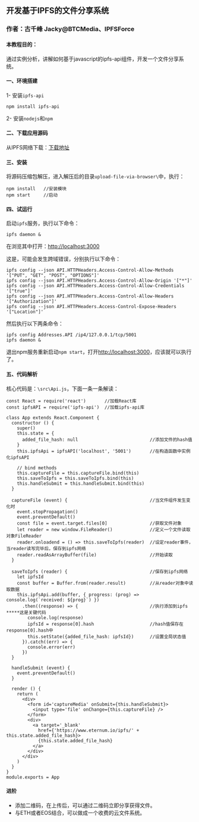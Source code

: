 ## 开发基于IPFS的文件分享系统

### 作者：古千峰 Jacky@BTCMedia、IPFSForce

#### 本教程目的：
通过实例分析，讲解如何基于javascript的ipfs-api组件，开发一个文件分享系统。

#### 一、环境搭建
1- 安装`ipfs-api`

```
npm install ipfs-api
```

2- 安装`nodejs`和`npm`

#### 二、下载应用源码
从IPFS网络下载：[下载地址](https://www.eternum.io/ipfs/QmdzjGqHfUa7hK4gQq4G6U4XpLZ3iBMHvBhQWaktTpBYVh)

#### 三、安装
将源码压缩包解压，进入解压后的目录`upload-file-via-browser\`中，执行：

```
npm install   //安装模块
npm start     //启动
```

#### 四、试运行
启动`ipfs`服务，执行以下命令：

```
ipfs daemon &
```
在浏览其中打开：[http://localhost:3000](http://localhost:3000)

这是，可能会发生跨域错误，分别执行以下命令：

```
ipfs config --json API.HTTPHeaders.Access-Control-Allow-Methods '["PUT", "GET", "POST", "OPTIONS"]'
ipfs config --json API.HTTPHeaders.Access-Control-Allow-Origin '["*"]'
ipfs config --json API.HTTPHeaders.Access-Control-Allow-Credentials '["true"]'
ipfs config --json API.HTTPHeaders.Access-Control-Allow-Headers '["Authorization"]'
ipfs config --json API.HTTPHeaders.Access-Control-Expose-Headers '["Location"]'
```
然后执行以下两条命令：

```
ipfs config Addresses.API /ip4/127.0.0.1/tcp/5001
ipfs daemon &
```

退出npm服务重新启动`npm start`，打开[http://localhost:3000](http://localhost:3000)，应该就可以执行了。

#### 五、代码解析
核心代码是：`\src\Api.js`，下面一条一条解读：

```
const React = require('react')       //加载React库
const ipfsAPI = require('ipfs-api')  //加载ipfs-api库

class App extends React.Component {
  constructor () {
    super()
    this.state = {
      added_file_hash: null                           //添加文件的hash值
    }
    this.ipfsApi = ipfsAPI('localhost', '5001')       //在构造函数中实例化ipfsAPI

    // bind methods
    this.captureFile = this.captureFile.bind(this)
    this.saveToIpfs = this.saveToIpfs.bind(this)
    this.handleSubmit = this.handleSubmit.bind(this)
  }

  captureFile (event) {                               //当文件组件发生变化时
    event.stopPropagation()
    event.preventDefault()
    const file = event.target.files[0]                //获取文件对象
    let reader = new window.FileReader()              //定义一个文件读取对象FileReader
    reader.onloadend = () => this.saveToIpfs(reader)  //设定reader事件，当reader读写完毕后，保存到ipfs网络
    reader.readAsArrayBuffer(file)                    //开始读取
  }

  saveToIpfs (reader) {                               //保存到ipfs网络
    let ipfsId
    const buffer = Buffer.from(reader.result)         //从reader对象中读取数据
    this.ipfsApi.add(buffer, { progress: (prog) => console.log(`received: ${prog}`) })
      .then((response) => {                           //执行添加到ipfs *****这是关键代码
        console.log(response)
        ipfsId = response[0].hash                     //hash值保存在response[0].hash中
        this.setState({added_file_hash: ipfsId})      //设置全局状态值
      }).catch((err) => {
        console.error(err)
      })
  }

  handleSubmit (event) {
    event.preventDefault()
  }

  render () {
    return (
      <div>
        <form id='captureMedia' onSubmit={this.handleSubmit}>
          <input type='file' onChange={this.captureFile} />
        </form>
        <div>
          <a target='_blank'
            href={'https://www.eternum.io/ipfs/' + this.state.added_file_hash}>
            {this.state.added_file_hash}
          </a>
        </div>
      </div>
    )
  }
}
module.exports = App
```

#### 进阶
* 添加二维码，在上传后，可以通过二维码立即分享获得文件。
* 与ETH或者EOS结合，可以做成一个收费的云文件系统。

